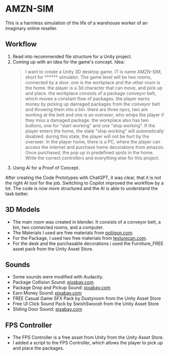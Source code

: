 # AMZN-SIM
This is a harmless simulation of the life of a warehouse worker of an imaginary online reseller.

## Workflow
1. Read into recommended file structure for a Unity project.
2. Coming up with an idea for the game's concept. Idea:
   > I want to create a Unity 3D desktop game. IT is name AMZN-SIM, short for ****** simulator. The game level will be two rooms, connected by a door. one is the workplace and the other room is the home. the player is a 3d character that can move, and pick up and place. the workplace consists of a package conveyor belt, which moves a constant flow of packages. the player earns money by picking up damaged packages from the conveyor belt and throwing them into a bin. there are three npcs, two are working at the belt and one is an overseer, who  whips the player if they miss a damaged package. the workplace also has two buttons, one for "start working" and one "stop working". If the player enters the home, the state "stop working" will automatically disabled. during this state, the player will not be hurt by the overseer. In the player home, there is a PC, where the player can access the internet and purchase home decorations from amazon. Once purchased, the pop up in predefined spots in the home. Write the correct controllers and everything else for this project.
3. Using Ai for a Proof of Concept.

After creating the Code Prototypes with ChatGPT, it was clear, that it is not the right AI tool for the job.
Switching to Copilot improved the workflow by a lot. The code is now more structured and the AI is able to understand the task better.

## 3D Models
- The main room was created in blender. It consists of a conveyor belt, a bin, two connected rooms, and a computer.
- The Materials I used are free materials from [poliigon.com](https://poliigon.com).
- For the Package, I used two free materials from [texturecan.com](https://texturecan.com).
- For the desk and the purchasable decorations i used the Furniture_FREE asset pack from the Unity Asset Store.

## Sounds
- Some sounds were modified with Audacity.
- Package Collision Sound: [pixabay.com](https://pixabay.com/sound-effects/?utm_source=link-attribution&utm_medium=referral&utm_campaign=music&utm_content=65573)
- Package Drop and Pickup Sound: [pixabay.com](https://pixabay.com/?utm_source=link-attribution&utm_medium=referral&utm_campaign=music&utm_content=6317)
- Earn Money Sound: [pixabay.com](https://pixabay.com/?utm_source=link-attribution&utm_medium=referral&utm_campaign=music&utm_content=89563)
- FREE Casual Game SFX Pack by Dustyroom from the Unity Asset Store
- Free UI Click Sound Pack by SwishSwoosh from the Unity Asset Store
- Sliding Door Sound: [pixabay.com](https://pixabay.com/?utm_source=link-attribution&utm_medium=referral&utm_campaign=music&utm_content=80832)

## FPS Controller
- The FPS Controller is a free asset from Unity from the Unity Asset Store.
- I added a script to the FPS Controller, which allows the player to pick up and place the packages.
